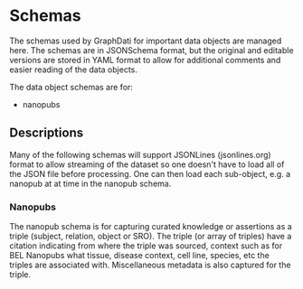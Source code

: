 # Schemas

The schemas used by GraphDati for important data objects are managed here. The schemas are in JSONSchema format, but the original and editable versions are stored in YAML format to allow for additional comments and easier reading of the data objects.

The data object schemas are for:

* nanopubs


## Descriptions

Many of the following schemas will support JSONLines (jsonlines.org) format to allow streaming of the dataset so one doesn't have to load all of the JSON file before processing.  One can then load each sub-object, e.g. a nanopub at at time in the nanopub schema.

### Nanopubs

The nanopub schema is for capturing curated knowledge or assertions as a triple (subject, relation, object or SRO). The triple (or array of triples) have a citation indicating from where the triple was sourced, context such as for BEL Nanopubs what tissue, disease context, cell line, species, etc the triples are associated with. Miscellaneous metadata is also captured for the triple.
